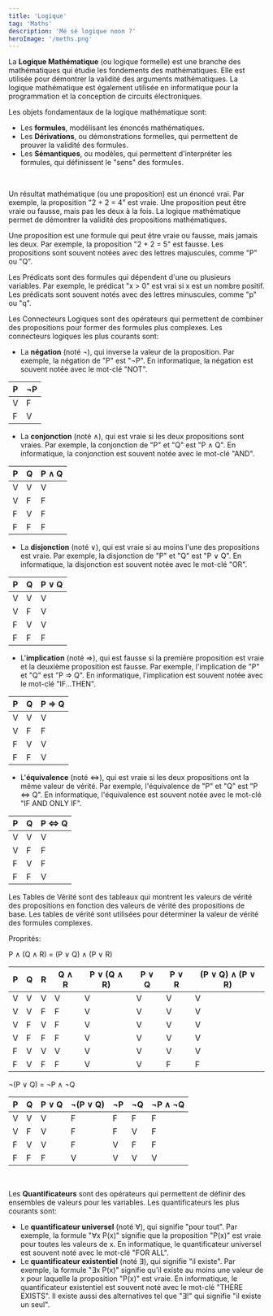 ```yaml
---
title: 'Logique'
tag: 'Maths'
description: 'Mé sé logique noon ?'
heroImage: '/meths.png'
---
```


La **Logique Mathématique** (ou logique formelle) est une branche des mathématiques qui étudie les fondements des mathématiques. Elle est utilisée pour démontrer la validité des arguments mathématiques. La logique mathématique est également utilisée en informatique pour la programmation et la conception de circuits électroniques.

Les objets fondamentaux de la logique mathématique sont:
- Les **formules**, modélisant les énoncés mathématiques.
- Les **Dérivations**, ou démonstrations formelles, qui permettent de prouver la validité des formules.
- Les **Sémantiques**, ou modèles, qui permettent d'interpréter les formules, qui définissent le "sens" des formules.
<br />

Un résultat mathématique (ou une proposition) est un énoncé vrai. Par exemple, la proposition "2 + 2 = 4" est vraie. Une proposition peut être vraie ou fausse, mais pas les deux à la fois. La logique mathématique permet de démontrer la validité des propositions mathématiques.

Une proposition est une formule qui peut être vraie ou fausse, mais jamais les deux. Par exemple, la proposition "2 + 2 = 5" est fausse. Les propositions sont souvent notées avec des lettres majuscules, comme "P" ou "Q".

Les Prédicats sont des formules qui dépendent d'une ou plusieurs variables. Par exemple, le prédicat "x > 0" est vrai si x est un nombre positif. Les prédicats sont souvent notés avec des lettres minuscules, comme "p" ou "q".

Les Connecteurs Logiques sont des opérateurs qui permettent de combiner des propositions pour former des formules plus complexes. Les connecteurs logiques les plus courants sont:
- La **négation** (noté ¬), qui inverse la valeur de la proposition. Par exemple, la négation de "P" est "¬P". En informatique, la négation est souvent notée avec le mot-clé "NOT".

| P | ¬P |
|---|----|
| V | F  |
| F | V  |

- La **conjonction** (noté ∧), qui est vraie si les deux propositions sont vraies. Par exemple, la conjonction de "P" et "Q" est "P ∧ Q". En informatique, la conjonction est souvent notée avec le mot-clé "AND".

| P | Q | P ∧ Q |
|---|---|-------|
| V | V | V     |
| V | F | F     |
| F | V | F     |
| F | F | F     |

- La **disjonction** (noté ∨), qui est vraie si au moins l'une des propositions est vraie. Par exemple, la disjonction de "P" et "Q" est "P ∨ Q". En informatique, la disjonction est souvent notée avec le mot-clé "OR".

| P | Q | P ∨ Q |
|---|---|-------|
| V | V | V     |
| V | F | V     |
| F | V | V     |
| F | F | F     |

- L'**implication** (noté ⇒), qui est fausse si la première proposition est vraie et la deuxième proposition est fausse. Par exemple, l'implication de "P" et "Q" est "P ⇒ Q". En informatique, l'implication est souvent notée avec le mot-clé "IF...THEN".

| P | Q | P ⇒ Q |
|---|---|-------|
| V | V | V     |
| V | F | F     |
| F | V | V     |
| F | F | V     |

- L'**équivalence** (noté ⇔), qui est vraie si les deux propositions ont la même valeur de vérité. Par exemple, l'équivalence de "P" et "Q" est "P ⇔ Q". En informatique, l'équivalence est souvent notée avec le mot-clé "IF AND ONLY IF".

| P | Q | P ⇔ Q |
|---|---|-------|
| V | V | V     |
| V | F | F     |
| F | V | F     |
| F | F | V     |

Les Tables de Vérité sont des tableaux qui montrent les valeurs de vérité des propositions en fonction des valeurs de vérité des propositions de base. Les tables de vérité sont utilisées pour déterminer la valeur de vérité des formules complexes.

Proprités: 

P ∧ (Q ∧ R) = (P ∨ Q) ∧ (P ∨ R)

| P | Q | R | Q ∧ R | P ∨ (Q ∧ R) | P ∨ Q | P ∨ R | (P ∨ Q) ∧ (P ∨ R) |
|---|---|---|-------|-------------|-------|-------|---------------------|
| V | V | V | V     | V           | V     | V     | V                   |
| V | V | F | F     | V           | V     | V     | V                   |
| V | F | V | F     | V           | V     | V     | V                   |
| V | F | F | F     | V           | V     | V     | V                   |
| F | V | V | V     | V           | V     | V     | V                   |
| F | V | F | F     | V           | V     | F     | F                   |

¬(P ∨ Q) = ¬P ∧ ¬Q

| P | Q | P ∨ Q | ¬(P ∨ Q) | ¬P | ¬Q | ¬P ∧ ¬Q |
|---|---|-------|----------|----|----|---------|
| V | V | V     | F        | F  | F  | F       |
| V | F | V     | F        | F  | V  | F       |
| F | V | V     | F        | V  | F  | F       |
| F | F | F     | V        | V  | V  | V       |

<br />

Les **Quantificateurs** sont des opérateurs qui permettent de définir des ensembles de valeurs pour les variables. Les quantificateurs les plus courants sont:
- Le **quantificateur universel** (noté ∀), qui signifie "pour tout". Par exemple, la formule "∀x P(x)" signifie que la proposition "P(x)" est vraie pour toutes les valeurs de x. En informatique, le quantificateur universel est souvent noté avec le mot-clé "FOR ALL".
- Le **quantificateur existentiel** (noté ∃), qui signifie "il existe". Par exemple, la formule "∃x P(x)" signifie qu'il existe au moins une valeur de x pour laquelle la proposition "P(x)" est vraie. En informatique, le quantificateur existentiel est souvent noté avec le mot-clé "THERE EXISTS". Il existe aussi des alternatives tel que "∃!" qui signifie "il existe un seul".

